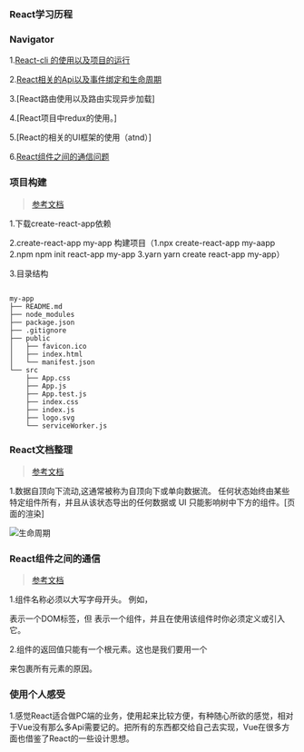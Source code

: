 ###  React学习历程

### Navigator

1.[React-cli 的使用以及项目的运行](#项目构建)

2.[React相关的Api以及事件绑定和生命周期](#React文档整理)

3.[React路由使用以及路由实现异步加载]

4.[React项目中redux的使用。]

5.[React的相关的UI框架的使用（atnd）]

6.[React组件之间的通信问题](#组件通信)


### 项目构建
>[参考文档](https://github.com/facebook/create-react-app)

1.下载create-react-app依赖

2.create-react-app my-app 构建项目（1.npx create-react-app my-aapp   2.npm npm init react-app my-app   3.yarn yarn create react-app my-app）

3.目录结构

``` javescript

my-app
├── README.md
├── node_modules
├── package.json
├── .gitignore
├── public
│   ├── favicon.ico
│   ├── index.html
│   └── manifest.json
└── src
    ├── App.css
    ├── App.js
    ├── App.test.js
    ├── index.css
    ├── index.js
    ├── logo.svg
    └── serviceWorker.js

```


### React文档整理
>[参考文档](https://react.docschina.org/docs/thinking-in-react.html)

1.数据自顶向下流动,这通常被称为自顶向下或单向数据流。 任何状态始终由某些特定组件所有，并且从该状态导出的任何数据或 UI 只能影响树中下方的组件。[页面的渲染]

![生命周期](https://upload-images.jianshu.io/upload_images/4118241-d979d05af0b7d4db.png?imageMogr2/auto-orient/strip%7CimageView2/2/w/488/format/webp)



### React组件之间的通信
>[参考文档](https://react.docschina.org/docs/components-and-props.html)

1.组件名称必须以大写字母开头。
例如，<div /> 表示一个DOM标签，但 <Welcome /> 表示一个组件，并且在使用该组件时你必须定义或引入它。

2.组件的返回值只能有一个根元素。这也是我们要用一个<div>来包裹所有<Welcome />元素的原因。



### 使用个人感受

1.感觉React适合做PC端的业务，使用起来比较方便，有种随心所欲的感觉，相对于Vue没有那么多Api需要记的。把所有的东西都交给自己去实现，Vue在很多方面也借鉴了React的一些设计思想。